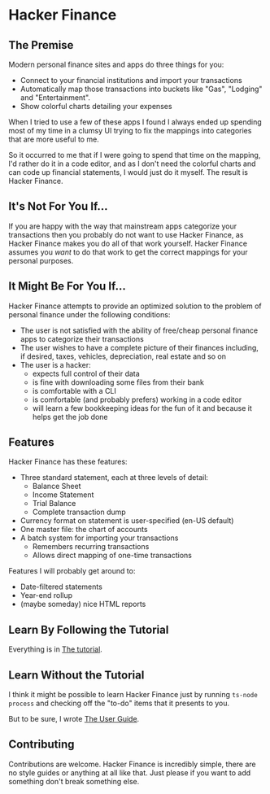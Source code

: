 # Hacker Finance

## The Premise

Modern personal finance sites and apps do three things for you:
* Connect to your financial institutions and import your transactions
* Automatically map those transactions into buckets like "Gas", "Lodging"
  and "Entertainment".  
* Show colorful charts detailing your expenses

When I tried to use a few of these apps I found I always ended up
spending most of my time in a clumsy UI trying to fix the mappings into
categories that are more useful to me.

So it occurred to me that if I were going to spend that time on the
mapping, I'd rather do it in a code editor, and 
as I don't need the colorful charts and can code up financial
statements, I would just do it myself.  The result is Hacker Finance.

## It's Not For You If...

If you are happy with the way that mainstream apps categorize
your transactions then you probably do not want to use Hacker Finance, as
Hacker Finance makes you do all of that work yourself.  Hacker Finance
assumes you *want* to do that work to get the correct mappings for your
personal purposes.

## It Might Be For You If...

Hacker Finance attempts to provide an optimized solution to the
problem of personal finance under the following conditions:
* The user is not satisfied with the ability of free/cheap
  personal finance apps to categorize their transactions
* The user wishes to have a complete picture of their finances
  including, if desired, taxes, vehicles, depreciation, real estate
  and so on
* The user is a hacker:
    * expects full control of their data
    * is fine with downloading some files from their bank
    * is comfortable with a CLI
    * is comfortable (and probably prefers) working in a code editor
    * will learn a few bookkeeping ideas for the fun of it and
      because it helps get the job done

## Features

Hacker Finance has these features:

* Three standard statement, each at three levels of detail:
  * Balance Sheet
  * Income Statement
  * Trial Balance
  * Complete transaction dump
* Currency format on statement is user-specified (en-US default)
* One master file: the chart of accounts
* A batch system for importing your transactions
  * Remembers recurring transactions
  * Allows direct mapping of one-time transactions

Features I will probably get around to:
* Date-filtered statements
* Year-end rollup 
* (maybe someday) nice HTML reports

## Learn By Following the Tutorial

Everything is in [The tutorial](docs/tutorial.md).

## Learn Without the Tutorial

I think it might be possible to learn Hacker Finance just
by running `ts-node process` and checking off the
"to-do" items that it presents to you.  

But to be sure, I wrote [The User Guide](docs/userguide.md).

## Contributing

Contributions are welcome.  Hacker Finance is incredibly simple,
there are no style guides or anything at all like that.  Just
please if you want to add something don't break something else.